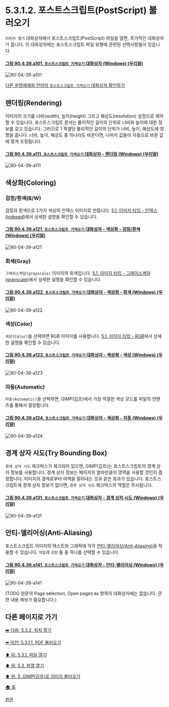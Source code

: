 # 5.3.1.2. 포스트스크립트(PostScript) 불러오기
`이미지 열기` 대화상자에서 포스트스크립트(PostScript) 파일을 열면, 추가적인 대화상자가 뜹니다. 이 대화상자에는 포스트스크립트 파일 유형에 관련된 선택사항들이 있습니다.

<a id="90-04-39-a101"></a>

#### [그림 90.4.39.a101. `포스트스크립트 가져오기` 대화상자 (Windows) (우리말)](./90-04-0039-import_from_postscript.md#90-04-39-a101)
![90-04-39-a101](https://github.com/wonder13662/gimp/assets/15767104/b31fc9f9-07e1-4315-a4a2-6c7dcf601c68)

[다른 운영체제와 언어의 `포스트스크립트 가져오기` 대화상자 확인하기](./90-04-0039-import_from_postscript.md#90-04-39-a102)

## 랜더링(Rendering)
이미지의 크기를 너비(width), 높이(height) 그리고 해상도(resolution) 설정으로 제어할 수 있습니다. 포스트스크립트 문서는 물리적인 길이의 단위로 너비와 높이에 대한 정보를 갖고 있습니다. 그러므로 1 픽셀당 물리적인 길이의 단위가 너비, 높이, 해상도에 영향을 줍니다. 너비, 높이, 해상도 중 하나라도 바꾼다면, 나머지 값들이 자동으로 바뀐 값에 맞게 조정됩니다.

<a id="90-04-39-a111"></a>

#### [그림 90.4.39.a111. `포스트스크립트 가져오기` 대화상자 - 랜더링 (Windows) (우리말)](./90-04-0039-import_from_postscript.md#90-04-39-a111)
![90-04-39-a111](https://github.com/wonder13662/gimp/assets/15767104/398f20d2-5366-456c-9ffe-84280704d9bf)

## 색상화(Coloring)
### 검정/흰색(B/W)
검정과 흰색으로 2가지 색상의 인덱스 이미지로 만듭니다. [5.1. 이미지 타입 - 인덱스(indexed)](./05-01-image-types.md#05-01-s1-03)에서 상세한 설명을 확인할 수 있습니다.

<a id="90-04-39-a121"></a>

#### [그림 90.4.39.a121. `포스트스크립트 가져오기` 대화상자 - 색상화 - 검정/흰색 (Windows) (우리말)](./90-04-0039-import_from_postscript.md#90-04-39-a121)
![90-04-39-a121](https://github.com/wonder13662/gimp/assets/15767104/0f22a599-7bf5-4618-8f10-b22f07d63875)

### 회색(Gray)
`그레이스케일(grayscale)` 이미지의 회색입니다. [5.1. 이미지 타입 - 그레이스케일(grayscale)](./05-01-image-types.md#05-01-s1-02)에서 상세한 설명을 확인할 수 있습니다.

<a id="90-04-39-a122"></a>

#### [그림 90.4.39.a122. `포스트스크립트 가져오기` 대화상자 - 색상화 - 회색 (Windows) (우리말)](./90-04-0039-import_from_postscript.md#90-04-39-a122)
![90-04-39-a122](https://github.com/wonder13662/gimp/assets/15767104/aa033cfe-0363-439c-a8ab-c6537f685e9c)

### 색상(Color)
`색상(Color)`을 선택하면 RGB 이미지를 사용합니다. [5.1. 이미지 타입 - RGB](./05-01-image-types.md#05-01-s1-01)에서 상세한 설명을 확인할 수 있습니다.

<a id="90-04-39-a123"></a>

#### [그림 90.4.39.a123. `포스트스크립트 가져오기` 대화상자 - 색상화 - 색상 (Windows) (우리말)](./90-04-0039-import_from_postscript.md#90-04-39-a123)
![90-04-39-a123](https://github.com/wonder13662/gimp/assets/15767104/ac0ea23f-7c05-4838-901f-046c66286f9e)

### 자동(Automatic)
`자동(Automatic)`을 선택하면, GIMP(김프)에서 가장 적절한 색상 모드를 파일의 컨텐츠를 통해서 결정합니다.

<a id="90-04-39-a124"></a>

#### [그림 90.4.39.a124. `포스트스크립트 가져오기` 대화상자 - 색상화 - 자동 (Windows) (우리말)](./90-04-0039-import_from_postscript.md#90-04-39-a124)
![90-04-39-a124](https://github.com/wonder13662/gimp/assets/15767104/b358edbf-e82f-40aa-b060-94358c3423ee)

## 경계 상자 시도(Try Bounding Box)
`경계 상자 시도` 체크박스가 체크되어 있으면, GIMP(김프)는 포스트스크립트의 경계 상자 정보를 사용합니다. 경계 상자 정보는 페이지의 얼마만큼의 영역을 사용할 것인지 결정합니다. 이미지의 경계로부터 여백을 잘라내는 것과 같은 효과가 있습니다. 포스트스크립트에 경계 상자 정보가 없다면, `경계 상자 시도` 체크박스의 역할은 무시됩니다.

<a id="90-04-39-a131"></a>

#### [그림 90.4.39.a131. `포스트스크립트 가져오기` 대화상자 - 경계 상자 시도 (Windows) (우리말)](./90-04-0039-import_from_postscript.md#90-04-39-a131)
![90-04-39-a131](https://github.com/wonder13662/gimp/assets/15767104/12023097-dfc8-4b5a-8ad0-899e3323429e)

## 안티-앨리어싱(Anti-Aliasing)
포스트스크립트 이미지의 텍스트와 그래픽에 각각 [안티-앨리어싱(Anti-Aliasing)](././19-glossaryx-antialiasing.md)을 적용할 수 있습니다. `약함`과 `강함` 둘 중 하나를 선택할 수 있습니다.

<a id="90-04-39-a141"></a>

#### [그림 90.4.39.a141. `포스트스크립트 가져오기` 대화상자 - 안티-앨리어싱 (Windows) (우리말)](./90-04-0039-import_from_postscript.md#90-04-39-a141)
![90-04-39-a141](https://github.com/wonder13662/gimp/assets/15767104/67e7bfb0-68a2-4f21-9c68-b7ace8182660)

(TODO 원문의 Page selection, Open pages as 항목이 대화상자에는 없습니다. 관련 내용 제보가 필요합니다.)

## 다른 페이지로 가기

[➡️ 다음: 5.3.2. 위치 열기](./05-03-02-open-location.md)

[⬅️ 이전: 5.3.1.1. PDF 불러오기](./05-03-01-01-import_from_pdf.md)

[⬆️ 위: 5.3.1. 파일 열기](./05-03-01-00-open-file.md)

[⬆️ 위: 5.3. 파열 열기](./05-03-00-opening-files.md)

[⬆️ 위: 5. GIMP(김프)로 이미지 불러오기](./05-00-getting-images-into-gimp.md)

[🏠 홈](./00-home.md)

[원문](https://docs.gimp.org/2.10/ko/gimp-using-fileformats-opening.html#file-ps-load)